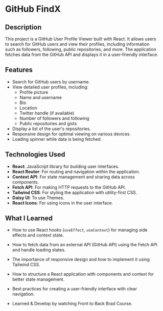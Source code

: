 # GitHub FindX

## Description

This project is a GitHub User Profile Viewer built with React. It allows users to search for GitHub users and view their profiles, including information such as followers, following, public repositories, and more. The application fetches data from the GitHub API and displays it in a user-friendly interface.

## Features

- Search for GitHub users by username.
- View detailed user profiles, including:
  - Profile picture
  - Name and username
  - Bio
  - Location
  - Twitter handle (if available)
  - Number of followers and following
  - Public repositories and gists
- Display a list of the user's repositories.
- Responsive design for optimal viewing on various devices.
- Loading spinner while data is being fetched.

## Technologies Used

- **React**: JavaScript library for building user interfaces.
- **React Router**: For routing and navigation within the application.
- **Context API**: For state management and sharing data across components.
- **Fetch API**: For making HTTP requests to the GitHub API.
- **Tailwind CSS**: For styling the application with utility-first CSS.
- **Daisy UI**: To use Themes.
- **React Icons**: For using icons in the user interface.

## What I Learned

- How to use React hooks (`useEffect`, `useContext`) for managing side effects and context state.
- How to fetch data from an external API (GitHub API) using the Fetch API and handle loading states.
- The importance of responsive design and how to implement it using Tailwind CSS.
- How to structure a React application with components and context for better state management.
- Best practices for creating a user-friendly interface with clear navigation.

- Learned & Develop by watching Front to Back Brad Course.
